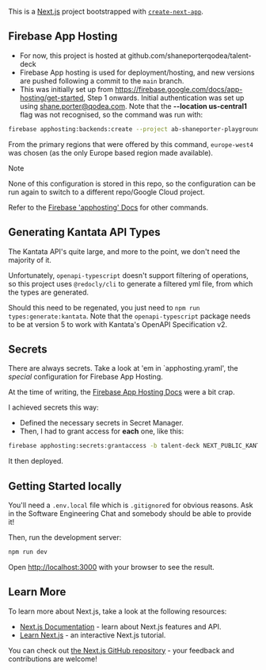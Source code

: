 This is a [Next.js](https://nextjs.org) project bootstrapped with [`create-next-app`](https://nextjs.org/docs/app/api-reference/cli/create-next-app).

## Firebase App Hosting

- For now, this project is hosted at github.com/shaneporterqodea/talent-deck
- Firebase App hosting is used for deployment/hosting, and new versions are pushed following a commit to the `main` branch.
- This was initially set up from https://firebase.google.com/docs/app-hosting/get-started, Step 1 onwards. Initial authentication was set up using shane.porter@qodea.com. Note that the **--location us-central1** flag was not recognised, so the command was run with:

```bash
firebase apphosting:backends:create --project ab-shaneporter-playground-dev
```

From the primary regions that were offered by this command, `europe-west4` was chosen (as the only Europe based region made available).

> [!NOTE]
> None of this configuration is stored in this repo, so the configuration can be run again to switch to a different repo/Google Cloud project.

Refer to the [Firebase 'apphosting' Docs](https://firebase.google.com/docs/cli#apphosting-commands) for other commands.

## Generating Kantata API Types

The Kantata API's quite large, and more to the point, we don't need the majority of it.

Unfortunately, `openapi-typescript` doesn't support filtering of operations, so this project uses `@redocly/cli` to generate a filtered yml file, from which the types are generated.

Should this need to be regenated, you just need to `npm run types:generate:kantata`. Note that the `openapi-typescript` package needs to be at version 5 to work with Kantata's OpenAPI Specification v2.

## Secrets

There are always secrets. Take a look at 'em in `apphosting.yraml', the _special_ configuration for Firebase App Hosting.

At the time of writing, the [Firebase App Hosting Docs](https://firebase.google.com/docs/app-hosting/get-started) were a bit crap.

I achieved secrets this way:

- Defined the necessary secrets in Secret Manager.
- Then, I had to grant access for **each** one, like this:

```bash
firebase apphosting:secrets:grantaccess -b talent-deck NEXT_PUBLIC_KANTATA_CLIENT_ID
```

It then deployed.

## Getting Started locally

You'll need a `.env.local` file which is `.gitignore`d for obvious reasons. Ask in the Software Engineering Chat and somebody should be able to provide it!

Then, run the development server:

```bash
npm run dev
```

Open [http://localhost:3000](http://localhost:3000) with your browser to see the result.

## Learn More

To learn more about Next.js, take a look at the following resources:

- [Next.js Documentation](https://nextjs.org/docs) - learn about Next.js features and API.
- [Learn Next.js](https://nextjs.org/learn) - an interactive Next.js tutorial.

You can check out [the Next.js GitHub repository](https://github.com/vercel/next.js) - your feedback and contributions are welcome!
